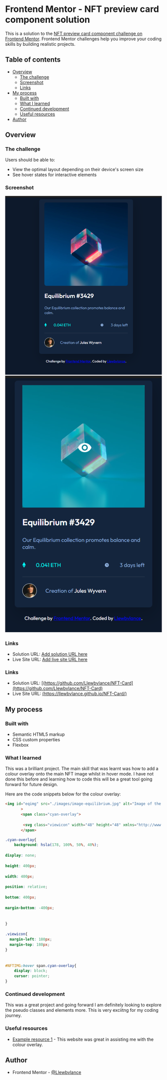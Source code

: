 # Frontend Mentor - NFT preview card component solution

This is a solution to the [NFT preview card component challenge on Frontend Mentor](https://www.frontendmentor.io/challenges/nft-preview-card-component-SbdUL_w0U). Frontend Mentor challenges help you improve your coding skills by building realistic projects. 

## Table of contents

- [Overview](#overview)
  - [The challenge](#the-challenge)
  - [Screenshot](#screenshot)
  - [Links](#links)
- [My process](#my-process)
  - [Built with](#built-with)
  - [What I learned](#what-i-learned)
  - [Continued development](#continued-development)
  - [Useful resources](#useful-resources)
- [Author](#author)


## Overview

### The challenge

Users should be able to:

- View the optimal layout depending on their device's screen size
- See hover states for interactive elements

### Screenshot

![](./images/Screenshot%202023-09-27%20175122.png)
![](./images/Screenshot%202023-09-27%20175205.png)


### Links

- Solution URL: [Add solution URL here](ttps://github.com/Llewbvlance/NFT-Card)
- Live Site URL: [Add live site URL here](https://llewbvlance.github.io/NFT-Card/)

### Links

- Solution URL: [(https://github.com/Llewbvlance/NFT-Card](https://github.com/Llewbvlance/NFT-Card)
- Live Site URL: [(https://llewbvlance.github.io/NFT-Card/)]((https://llewbvlance.github.io/NFT-Card/))

## My process

### Built with

- Semantic HTML5 markup
- CSS custom properties
- Flexbox


### What I learned

This was a brilliant project. The main skill that was learnt was how to add a colour overlay onto the main NFT image whilst in hover mode. I have not done this before and learning how to code this will be a great tool going forward for future design. 

Here are the code snippets below for the colour overlay:

```html
<img id="eqimg" src="./images/image-equilibrium.jpg" alt="Image of the NFT art"
       >
       <span class="cyan-overlay">

        <svg class="viewicon" width="48" height="48" xmlns="http://www.w3.org/2000/svg"><g fill="none" fill-rule="evenodd"><path d="M0 0h48v48H0z"/><path d="M24 9C14 9 5.46 15.22 2 24c3.46 8.78 12 15 22 15 10.01 0 18.54-6.22 22-15-3.46-8.78-11.99-15-22-15Zm0 25c-5.52 0-10-4.48-10-10s4.48-10 10-10 10 4.48 10 10-4.48 10-10 10Zm0-16c-3.31 0-6 2.69-6 6s2.69 6 6 6 6-2.69 6-6-2.69-6-6-6Z" fill="#FFF" fill-rule="nonzero"/></g></svg>
       </span>
```
```css
.cyan-overlay{
    background: hsla(178, 100%, 50%, 40%);

display: none;

height: 400px;

width: 400px;

position: relative;

bottom: 400px;

margin-bottom: -400px;


}

.viewicon{
  margin-left: 180px;
  margin-top: 180px;
}


#NFTIMG:hover span.cyan-overlay{
    display: block;
    cursor: pointer;
}

```

### Continued development

This was a great project and going forward I am definitely looking to explore the pseudo classes and elements more. This is very exciitng for my coding journey. 



### Useful resources

- [Example resource 1](https://wisdmlabs.com/blog/show-color-overlay-image-hover-using-css/#:~:text=The%20CSS%20to%20Apply%20an%20Overlay&text=To%20place%20it%20on%20the,span%20will%20not%20be%20displayed.) - This website was great in assisting me with the colour overlay. 


## Author

- Frontend Mentor - [@Llewbvlance](https://www.frontendmentor.io/profile/llewbvlance)
